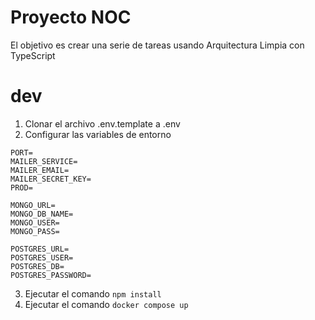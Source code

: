# Proyecto NOC

El objetivo es crear una serie de tareas usando Arquitectura Limpia con TypeScript

# dev

1. Clonar el archivo .env.template a .env
2. Configurar las variables de entorno

```
PORT=
MAILER_SERVICE=
MAILER_EMAIL=
MAILER_SECRET_KEY=
PROD=

MONGO_URL=
MONGO_DB_NAME=
MONGO_USER=
MONGO_PASS=

POSTGRES_URL=
POSTGRES_USER=
POSTGRES_DB=
POSTGRES_PASSWORD=
```

3. Ejecutar el comando `npm install`
4. Ejecutar el comando `docker compose up`
